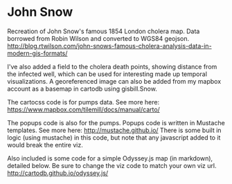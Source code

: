 John Snow
========
Recreation of John Snow's famous 1854 London cholera map. 
Data borrowed from Robin Wilson and converted to WGS84 geojson.
http://blog.rtwilson.com/john-snows-famous-cholera-analysis-data-in-modern-gis-formats/

I've also added a field to the cholera death points, showing distance from the infected well, which can be used for interesting made up temporal visualizations. 
A georeferenced image can also be added from my mapbox account as a basemap in cartodb using gisbill.Snow.

The cartocss code is for pumps data. See more here: https://www.mapbox.com/tilemill/docs/manual/carto/

The popups code is also for the pumps. Popups code is written in Mustache templates. See more here: http://mustache.github.io/ There is some built in logic (using mustache) in this code, but note that any javascript added to it would break the entire viz.

Also included is some code for a simple Odyssey.js map (in markdown), detailed below. Be sure to change the viz code to match your own viz url.
http://cartodb.github.io/odyssey.js/
